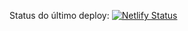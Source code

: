 


Status do último deploy:
[![Netlify Status](https://api.netlify.com/api/v1/badges/8fed3270-cd59-4710-8390-c9d18ecf61cb/deploy-status)](https://app.netlify.com/sites/brasilgame/deploys)
